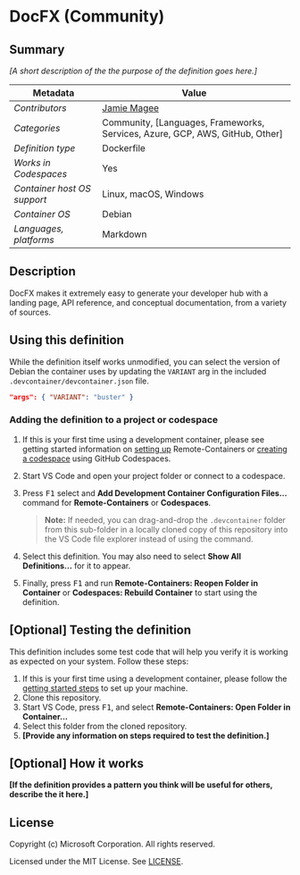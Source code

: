 # DocFX (Community)

## Summary

*[A short description of the the purpose of the definition goes here.]*

| Metadata                    | Value                                                                        |
|---------------------------- | -----------------------------------------------------------------------------|
| *Contributors*              | [Jamie Magee](https://github.com/JamieMagee)                                                  |
| *Categories*                | Community, [Languages, Frameworks, Services, Azure, GCP, AWS, GitHub, Other] |
| *Definition type*           | Dockerfile                                                                   |
| *Works in Codespaces*       | Yes                                                                     |
| *Container host OS support* | Linux, macOS, Windows                                                        |
| *Container OS*              | Debian                                          |
| *Languages, platforms*      | Markdown                             |

## Description

DocFX makes it extremely easy to generate your developer hub with a landing page, API reference, and conceptual documentation, from a variety of sources.

## Using this definition

While the definition itself works unmodified, you can select the version of Debian the container uses by updating the `VARIANT` arg in the included `.devcontainer/devcontainer.json` file.

```json
"args": { "VARIANT": "buster" }
```

### Adding the definition to a project or codespace

1. If this is your first time using a development container, please see getting started information on [setting up](https://aka.ms/vscode-remote/containers/getting-started) Remote-Containers or [creating a codespace](https://aka.ms/ghcs-open-codespace) using GitHub Codespaces.

2. Start VS Code and open your project folder or connect to a codespace.

3. Press <kbd>F1</kbd> select and **Add Development Container Configuration Files...** command for **Remote-Containers** or **Codespaces**.

   > **Note:** If needed, you can drag-and-drop the `.devcontainer` folder from this sub-folder in a locally cloned copy of this repository into the VS Code file explorer instead of using the command.

4. Select this definition. You may also need to select **Show All Definitions...** for it to appear.

5. Finally, press <kbd>F1</kbd> and run **Remote-Containers: Reopen Folder in Container** or **Codespaces: Rebuild Container** to start using the definition.

## [Optional] Testing the definition

This definition includes some test code that will help you verify it is working as expected on your system. Follow these steps:

1. If this is your first time using a development container, please follow the [getting started steps](https://aka.ms/vscode-remote/containers/getting-started) to set up your machine.
2. Clone this repository.
3. Start VS Code, press <kbd>F1</kbd>, and select **Remote-Containers: Open Folder in Container...**
4. Select this folder from the cloned repository.
5. **[Provide any information on steps required to test the definition.]**

## [Optional] How it works

**[If the definition provides a pattern you think will be useful for others, describe the it here.]**

## License

Copyright (c) Microsoft Corporation. All rights reserved.

Licensed under the MIT License. See [LICENSE](https://github.com/Microsoft/vscode-dev-containers/blob/main/LICENSE).